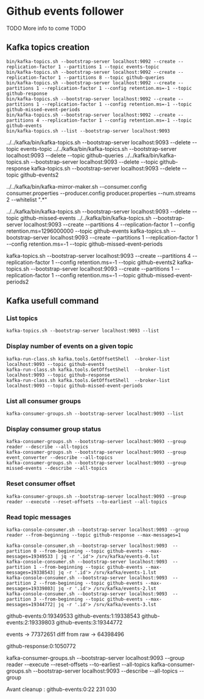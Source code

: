 # Github events follower

TODO 
More info to come
TODO 

## Kafka topics creation
```
bin/kafka-topics.sh --bootstrap-server localhost:9092 --create --replication-factor 1 --partitions 1 --topic events-topic
bin/kafka-topics.sh --bootstrap-server localhost:9092 --create --replication-factor 1 --partitions 8 --topic github-queries
bin/kafka-topics.sh --bootstrap-server localhost:9092 --create --partitions 1 --replication-factor 1 --config retention.ms=-1 --topic github-response
bin/kafka-topics.sh --bootstrap-server localhost:9092 --create --partitions 1 --replication-factor 1 --config retention.ms=-1 --topic github-missed-event-periods
bin/kafka-topics.sh --bootstrap-server localhost:9092 --create --partitions 4 --replication-factor 1 --config retention.ms=-1 --topic github-events
bin/kafka-topics.sh --list --bootstrap-server localhost:9093
```



../../kafka/bin/kafka-topics.sh --bootstrap-server localhost:9093 --delete --topic events-topic
../../kafka/bin/kafka-topics.sh --bootstrap-server localhost:9093 --delete --topic github-queries
../../kafka/bin/kafka-topics.sh --bootstrap-server localhost:9093 --delete --topic github-response
kafka-topics.sh --bootstrap-server localhost:9093 --delete --topic github-events2


../../kafka/bin/kafka-mirror-maker.sh --consumer.config consumer.properties --producer.config producer.properties --num.streams 2 --whitelist ".*"

../../kafka/bin/kafka-topics.sh --bootstrap-server localhost:9093 --delete --topic github-missed-events
../../kafka/bin/kafka-topics.sh --bootstrap-server localhost:9093 --create --partitions 4 --replication-factor 1 --config retention.ms=1296000000 --topic github-events
kafka-topics.sh --bootstrap-server localhost:9093 --create --partitions 1 --replication-factor 1 --config retention.ms=-1 --topic github-missed-event-periods

kafka-topics.sh --bootstrap-server localhost:9093 --create --partitions 4 --replication-factor 1 --config retention.ms=-1 --topic github-events2
kafka-topics.sh --bootstrap-server localhost:9093 --create --partitions 1 --replication-factor 1 --config retention.ms=-1 --topic github-missed-event-periods2

## Kafka usefull command
### List topics
```
kafka-topics.sh --bootstrap-server localhost:9093 --list
```
### Display number of events on a given topic
```
kafka-run-class.sh kafka.tools.GetOffsetShell  --broker-list localhost:9093 --topic github-events
kafka-run-class.sh kafka.tools.GetOffsetShell  --broker-list localhost:9093 --topic github-response
kafka-run-class.sh kafka.tools.GetOffsetShell  --broker-list localhost:9093 --topic github-missed-event-periods
```
### List all consumer groups
```
kafka-consumer-groups.sh --bootstrap-server localhost:9093 --list
```
### Display consumer group status
```
kafka-consumer-groups.sh --bootstrap-server localhost:9093 --group reader --describe --all-topics
kafka-consumer-groups.sh --bootstrap-server localhost:9093 --group event_converter --describe --all-topics
kafka-consumer-groups.sh --bootstrap-server localhost:9093 --group missed-events --describe --all-topics
```
### Reset consumer offset
```
kafka-consumer-groups.sh --bootstrap-server localhost:9093 --group reader --execute --reset-offsets --to-earliest --all-topics
```
### Read topic messages
```
kafka-console-consumer.sh --bootstrap-server localhost:9093 --group reader --from-beginning --topic github-response --max-messages=1

kafka-console-consumer.sh --bootstrap-server localhost:9093  --partition 0 --from-beginning --topic github-events --max-messages=19349533 | jq -r '.id'> /srv/kafka/events-0.lst
kafka-console-consumer.sh --bootstrap-server localhost:9093  --partition 1 --from-beginning --topic github-events --max-messages=19338543| jq -r '.id'> /srv/kafka/events-1.lst
kafka-console-consumer.sh --bootstrap-server localhost:9093  --partition 2 --from-beginning --topic github-events --max-messages=19339803| jq -r '.id'> /srv/kafka/events-2.lst
kafka-console-consumer.sh --bootstrap-server localhost:9093  --partition 3 --from-beginning --topic github-events --max-messages=19344772| jq -r '.id'> /srv/kafka/events-3.lst
```


github-events:0:19349533
github-events:1:19338543
github-events:2:19339803
github-events:3:19344772

events -> 77372651
diff from raw -> 64398496

github-response:0:1050772

kafka-consumer-groups.sh --bootstrap-server localhost:9093 --group reader --execute --reset-offsets --to-earliest --all-topics
kafka-consumer-groups.sh --bootstrap-server localhost:9093 --describe --all-topics --group


Avant cleanup :
github-events:0:22 231 030
